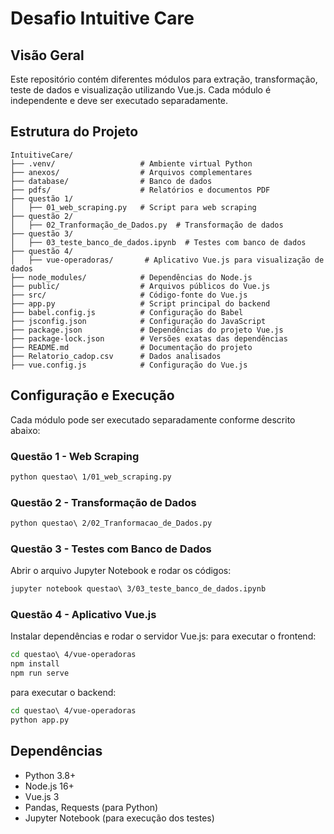 # Desafio Intuitive Care

## Visão Geral
Este repositório contém diferentes módulos para extração, transformação, teste de dados e visualização utilizando Vue.js. Cada módulo é independente e deve ser executado separadamente.

## Estrutura do Projeto

```
IntuitiveCare/
├── .venv/                   # Ambiente virtual Python
├── anexos/                  # Arquivos complementares
├── database/                # Banco de dados
├── pdfs/                    # Relatórios e documentos PDF
├── questão 1/
│   ├── 01_web_scraping.py   # Script para web scraping
├── questão 2/
│   ├── 02_Tranformação_de_Dados.py  # Transformação de dados
├── questão 3/
│   ├── 03_teste_banco_de_dados.ipynb  # Testes com banco de dados
├── questão 4/
│   ├── vue-operadoras/       # Aplicativo Vue.js para visualização de dados
├── node_modules/            # Dependências do Node.js
├── public/                  # Arquivos públicos do Vue.js
├── src/                     # Código-fonte do Vue.js
├── app.py                   # Script principal do backend
├── babel.config.js          # Configuração do Babel
├── jsconfig.json            # Configuração do JavaScript
├── package.json             # Dependências do projeto Vue.js
├── package-lock.json        # Versões exatas das dependências
├── README.md                # Documentação do projeto
├── Relatorio_cadop.csv      # Dados analisados
├── vue.config.js            # Configuração do Vue.js
```

## Configuração e Execução
Cada módulo pode ser executado separadamente conforme descrito abaixo:

### Questão 1 - Web Scraping
```bash
python questao\ 1/01_web_scraping.py
```

### Questão 2 - Transformação de Dados
```bash
python questao\ 2/02_Tranformacao_de_Dados.py
```

### Questão 3 - Testes com Banco de Dados
Abrir o arquivo Jupyter Notebook e rodar os códigos:
```bash
jupyter notebook questao\ 3/03_teste_banco_de_dados.ipynb
```

### Questão 4 - Aplicativo Vue.js
Instalar dependências e rodar o servidor Vue.js:
para executar o frontend:
```bash
cd questao\ 4/vue-operadoras
npm install
npm run serve
```
para executar o backend:
```bash
cd questao\ 4/vue-operadoras
python app.py
```

## Dependências
- Python 3.8+
- Node.js 16+
- Vue.js 3
- Pandas, Requests (para Python)
- Jupyter Notebook (para execução dos testes)



